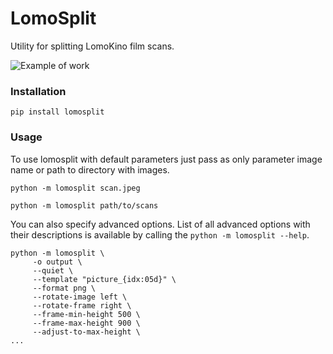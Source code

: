 # LomoSplit

Utility for splitting LomoKino film scans.

![Example of work](https://storage.yandexcloud.net/meownoid-pro-static/external/github/lomosplit/example.jpg)

### Installation
```shell script
pip install lomosplit
```

### Usage

To use lomosplit with default parameters just pass as only parameter image name or
path to directory with images.

```shell script
python -m lomosplit scan.jpeg
```

```shell script
python -m lomosplit path/to/scans
```

You can also specify advanced options. List of all advanced options with their descriptions
is available by calling the `python -m lomosplit --help`.

```shell script
python -m lomosplit \
     -o output \
     --quiet \
     --template "picture_{idx:05d}" \
     --format png \
     --rotate-image left \
     --rotate-frame right \
     --frame-min-height 500 \
     --frame-max-height 900 \
     --adjust-to-max-height \
...
```
